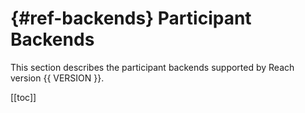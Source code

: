 


# {#ref-backends} Participant Backends

This section describes the participant backends
supported by Reach version {{ VERSION }}.

[[toc]]





